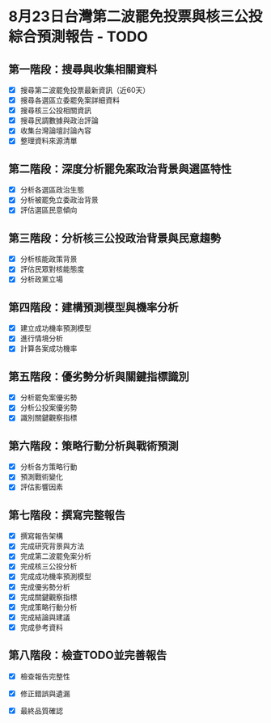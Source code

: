 # 8月23日台灣第二波罷免投票與核三公投綜合預測報告 - TODO

## 第一階段：搜尋與收集相關資料
- [x] 搜尋第二波罷免投票最新資訊（近60天）
- [x] 搜尋各選區立委罷免案詳細資料
- [x] 搜尋核三公投相關資訊
- [x] 搜尋民調數據與政治評論
- [x] 收集台灣論壇討論內容
- [x] 整理資料來源清單

## 第二階段：深度分析罷免案政治背景與選區特性
- [x] 分析各選區政治生態
- [x] 分析被罷免立委政治背景
- [x] 評估選區民意傾向

## 第三階段：分析核三公投政治背景與民意趨勢
- [x] 分析核能政策背景
- [x] 評估民眾對核能態度
- [x] 分析政黨立場

## 第四階段：建構預測模型與機率分析
- [x] 建立成功機率預測模型
- [x] 進行情境分析
- [x] 計算各案成功機率

## 第五階段：優劣勢分析與關鍵指標識別
- [x] 分析罷免案優劣勢
- [x] 分析公投案優劣勢
- [x] 識別關鍵觀察指標

## 第六階段：策略行動分析與戰術預測
- [x] 分析各方策略行動
- [x] 預測戰術變化
- [x] 評估影響因素

## 第七階段：撰寫完整報告
- [x] 撰寫報告架構
- [x] 完成研究背景與方法
- [x] 完成第二波罷免案分析
- [x] 完成核三公投分析
- [x] 完成成功機率預測模型
- [x] 完成優劣勢分析
- [x] 完成關鍵觀察指標
- [x] 完成策略行動分析
- [x] 完成結論與建議
- [x] 完成參考資料

## 第八階段：檢查TODO並完善報告
- [x] 檢查報告完整性
- [x] 修正錯誤與遺漏
- [x] 最終品質確認

